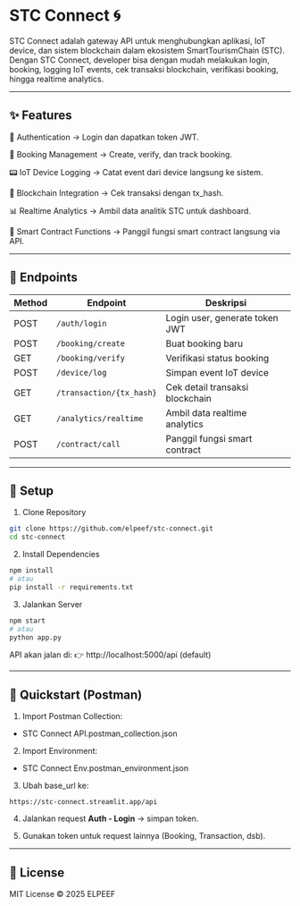 # STC Connect 🌀

STC Connect adalah gateway API untuk menghubungkan aplikasi, IoT device, dan sistem blockchain dalam ekosistem SmartTourismChain (STC).
Dengan STC Connect, developer bisa dengan mudah melakukan login, booking, logging IoT events, cek transaksi blockchain, verifikasi booking, hingga realtime analytics.

---

## ✨ Features

🔑 Authentication → Login dan dapatkan token JWT.

🏨 Booking Management → Create, verify, dan track booking.

📟 IoT Device Logging → Catat event dari device langsung ke sistem.

🔗 Blockchain Integration → Cek transaksi dengan tx_hash.

📊 Realtime Analytics → Ambil data analitik STC untuk dashboard.

📜 Smart Contract Functions → Panggil fungsi smart contract langsung via API.

---

## 📂 Endpoints
| Method | Endpoint                 | Deskripsi                       |
| ------ | ------------------------ | ------------------------------- |
| POST   | `/auth/login`            | Login user, generate token JWT  |
| POST   | `/booking/create`        | Buat booking baru               |
| GET    | `/booking/verify`        | Verifikasi status booking       |
| POST   | `/device/log`            | Simpan event IoT device         |
| GET    | `/transaction/{tx_hash}` | Cek detail transaksi blockchain |
| GET    | `/analytics/realtime`    | Ambil data realtime analytics   |
| POST   | `/contract/call`         | Panggil fungsi smart contract   |

---

## 🔧 Setup
1. Clone Repository
```bash
git clone https://github.com/elpeef/stc-connect.git
cd stc-connect
```

2. Install Dependencies
```bash
npm install
# atau
pip install -r requirements.txt
```
3. Jalankan Server
```bash
npm start
# atau
python app.py
```

API akan jalan di:
👉 http://localhost:5000/api (default)

---

## 🚀 Quickstart (Postman)

1. Import Postman Collection:

- STC Connect API.postman_collection.json

2. Import Environment:

- STC Connect Env.postman_environment.json

3. Ubah base_url ke:

```arduino
https://stc-connect.streamlit.app/api
```

4. Jalankan request **Auth - Login** → simpan token.

5. Gunakan token untuk request lainnya (Booking, Transaction, dsb).

---

## 📜 License

MIT License © 2025 ELPEEF
